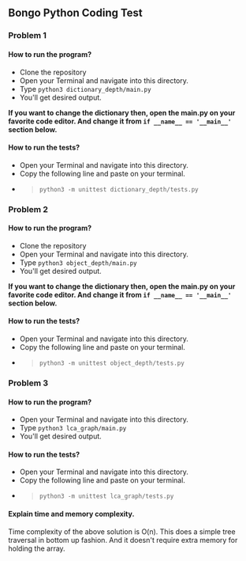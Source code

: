 ## Bongo Python Coding Test

### Problem 1
#### How to run the program?
* Clone the repository
* Open your Terminal and navigate into this directory.
* Type `python3 dictionary_depth/main.py`
* You'll get desired output.

**If you want to change the dictionary then, open the main.py on your favorite code editor. And change it from `if __name__ == '__main__'` section below.**

#### How to run the tests?
* Open your Terminal and navigate into this directory.
* Copy the following line and paste on your terminal.  
* >`python3 -m unittest dictionary_depth/tests.py`


### Problem 2
#### How to run the program?
* Clone the repository
* Open your Terminal and navigate into this directory.
* Type `python3 object_depth/main.py`
* You'll get desired output.

**If you want to change the dictionary then, open the main.py on your favorite code editor. And change it from `if __name__ == '__main__'` section below.**

#### How to run the tests?
* Open your Terminal and navigate into this directory.
* Copy the following line and paste on your terminal.  
* >`python3 -m unittest object_depth/tests.py`


### Problem 3
#### How to run the program?
* Open your Terminal and navigate into this directory.
* Type `python3 lca_graph/main.py`
* You'll get desired output.

#### How to run the tests?
* Open your Terminal and navigate into this directory.
* Copy the following line and paste on your terminal.  
* >`python3 -m unittest lca_graph/tests.py`

#### Explain time and memory complexity.
Time complexity of the above solution is O(n). This does a simple tree traversal in bottom up fashion.
And it doesn't require extra memory for holding the array. 
